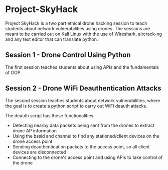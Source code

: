 # Project-SkyHack
Project SkyHack is a two part ethical drone hacking session to teach students about network vulnerabilities using drones.
The sessions are meant to be carried out on Kali Linux with the use of Wireshark, aircrack-ng and any text editor that can translate python.

## Session 1 - Drone Control Using Python
The first session teaches students about using APIs and the fundamentals of OOP.


## Session 2 - Drone WiFi Deauthentication Attacks
The second session teaches students about network vulnerabilities, where the goal is to create a python script to carry out WiFi deauth attacks.

The deauth script has these functionalities:
- Detecting nearby data packets being sent from the drones to extract drone AP information
- Using the bssid and channel to find any stationed/client devices on the drone access point
- Sending deauthentication packets to the access point, so all client devices are disconnected
- Connecting to the drone's access point and using APIs to take control of the drone
